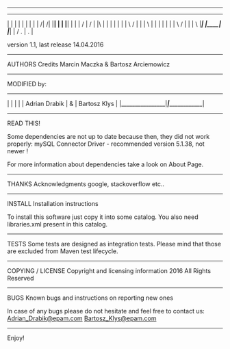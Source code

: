  ************************************************************
 ____   _____   ____   _____  _______
|    | |     | |    | |     |    |               /|    /|
|____| |     | |____| |     |    |              / |   / |
|\     |     | |    | |     |    |     \    /     |     |
| \    |     | |    | |     |    |      \  /      |     |
|  \   |_____| |____| |_____|    |       \/  .    | .   |

version 1.1, last release 14.04.2016

*************************************************************

AUTHORS	Credits
Marcin Maczka & Bartosz Arciemowicz

*************************************************************

MODIFIED by:
 ________________ _____ _________________
|                |     |                 |
| Adrian Drabik  |  &  |  Bartosz Klys   |
|________________|_____|_________________|

*************************************************************
READ THIS!

Some dependencies are not up to date because then, they did not
work properly:
mySQL Connector Driver - recommended version 5.1.38, not newer !

For more information about dependencies take a look on About Page.

*************************************************************

THANKS	Acknowledgments
google, stackoverflow etc..

*************************************************************

INSTALL	Installation instructions

To install this software just copy it into some catalog.
You also need libraries.xml present in this catalog.

*************************************************************

TESTS
Some tests are designed as integration tests. Please mind that
those are excluded from Maven test lifecycle.

*************************************************************

COPYING / LICENSE	Copyright and licensing information
2016 All Rights Reserved

*************************************************************

BUGS	Known bugs and instructions on reporting new ones

In case of any bugs please do not hesitate and feel free to contact us:
Adrian_Drabik@epam.com
Bartosz_Klys@epam.com

*************************************************************
Enjoy!